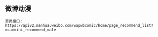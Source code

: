 ## 微博动漫
    首页接口：https://apiv2.manhua.weibo.com/wapwbcomic/home/page_recommend_list?mca=mini_recommend_male
